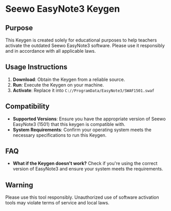 # Seewo EasyNote3 Keygen

## Purpose
This Keygen is created solely for educational purposes to help teachers activate the outdated Seewo EasyNote3 software. Please use it responsibly and in accordance with all applicable laws.

## Usage Instructions
1. **Download**: Obtain the Keygen from a reliable source.
2. **Run**: Execute the Keygen on your machine.
3. **Activate**: Replace it into `C://ProgramData/EasyNote3/SWAF1501.swaf`

## Compatibility
- **Supported Versions**: Ensure you have the appropriate version of Seewo EasyNote3 (1501) that this keygen is compatible with.
- **System Requirements**: Confirm your operating system meets the necessary specifications to run this Keygen.

## FAQ
- **What if the Keygen doesn't work?**
  Check if you're using the correct version of EasyNote3 and ensure your system meets the requirements.

## Warning
Please use this tool responsibly. Unauthorized use of software activation tools may violate terms of service and local laws.